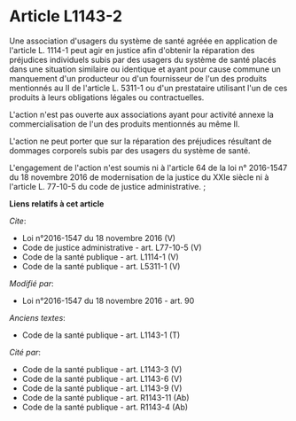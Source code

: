 # Article L1143-2

Une association d'usagers du système de santé agréée en application de l'article L. 1114-1 peut agir en justice afin
d'obtenir la réparation des préjudices individuels subis par des usagers du système de santé placés dans une situation
similaire ou identique et ayant pour cause commune un manquement d'un producteur ou d'un fournisseur de l'un des produits
mentionnés au II de l'article L. 5311-1 ou d'un prestataire utilisant l'un de ces produits à leurs obligations légales ou
contractuelles. 

L'action n'est pas ouverte aux associations ayant pour activité annexe la commercialisation de l'un des produits mentionnés
au même II. 

L'action ne peut porter que sur la réparation des préjudices résultant de dommages corporels subis par des usagers du système
de santé. 

L'engagement de l'action n'est soumis ni à l'article 64 de la loi n° 2016-1547 du 18 novembre 2016 de modernisation de la
justice du XXIe siècle ni à l'article L. 77-10-5 du code de justice administrative. ;

**Liens relatifs à cet article**

_Cite_:

  - Loi n°2016-1547 du 18 novembre 2016 (V)
  - Code de justice administrative - art. L77-10-5 (V)
  - Code de la santé publique - art. L1114-1 (V)
  - Code de la santé publique - art. L5311-1 (V)

_Modifié par_:

  - Loi n°2016-1547 du 18 novembre 2016 - art. 90

_Anciens textes_:

  - Code de la santé publique - art. L1143-1 (T)

_Cité par_:

  - Code de la santé publique - art. L1143-3 (V)
  - Code de la santé publique - art. L1143-6 (V)
  - Code de la santé publique - art. L1143-9 (V)
  - Code de la santé publique - art. R1143-11 (Ab)
  - Code de la santé publique - art. R1143-4 (Ab)
